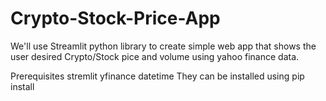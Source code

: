 # Crypto-Stock-Price-App
We'll use Streamlit python library to create simple web app that shows the user desired Crypto/Stock pice and volume using yahoo finance data.

Prerequisites
  stremlit
  yfinance
  datetime
They can be installed  using pip install
